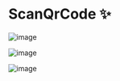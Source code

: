 # ScanQrCode ✨

![image](https://user-images.githubusercontent.com/79959818/177892968-ceeb764b-3306-4d4e-9f60-ead70323df0c.png)


![image](https://user-images.githubusercontent.com/79959818/172974274-1348b189-a67e-4b0a-9603-f7d38fdc262e.png)


![image](https://user-images.githubusercontent.com/79959818/171772544-02d7f986-5902-460c-9c59-df504b2cf9b8.png)

